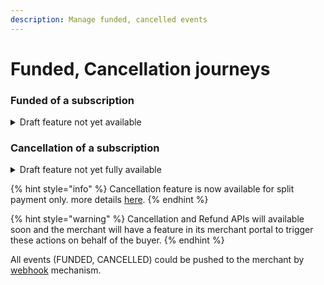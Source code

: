 ```yaml
---
description: Manage funded, cancelled events
---
```


# Funded, Cancellation journeys

### Funded of a subscription

<details>

<summary>Draft feature not yet available</summary>

Currently this feature "FUNDED" event status is not yet available.

The credit subscription is FUNDED to the Merchant by the Financial institution after confirmation of the delivery of goods.

The merchant will have to inform of the delivery of goods by API (Not yet available).

Thus, the merchant will be informed by an event and a the [status](../e-financing-status-life-cycle.md) will be visible in its portal.&#x20;

* FUNDED = Merchant has been funded for financing. Buyer amortization plan or payments has started.

</details>

### Cancellation of a subscription

<details>

<summary>Draft feature not yet fully available</summary>



* A buyer/merchant want to cancel its order completely&#x20;
* A buyer/merchant want to cancel its order partially

All these actions would be available with through an API. In addition the merchant will have the possibility to cancel  a subscription in its Merchant portal. \
The [status](../e-financing-status-life-cycle.md) of the subscription will be updated to:

* ACCEPTED = Subscription and payment are partially cancelled. Amount to be financed is updated.&#x20;
* CANCELLED = Subscription and payment or amortization are completely  cancelled

For long credit finance, cancellation in only possible after return of delivery of goods. Thus merchant must declare return of delivery by API.

</details>

{% hint style="info" %}
Cancellation feature is now available for split payment only. more details [here](cancellation-journey-split-payment.md).
{% endhint %}

{% hint style="warning" %}
Cancellation and Refund APIs will available soon and the merchant will have a feature in its merchant portal to trigger these actions on behalf of the buyer.&#x20;
{% endhint %}

All events (FUNDED, CANCELLED) could be pushed to the merchant by [webhook](broken-reference) mechanism.

